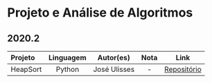 # Projeto e Análise de Algoritmos

## 2020.2

Projeto | Linguagem | Autor(es) | Nota | Link
:------ | :-------: | :-------:  | :--: | :---:
HeapSort | Python | José Ulisses | - | [Repositório](https://github.com/jos3s/Faculdade-Projetos/blob/master/PAA/HeapSort)
